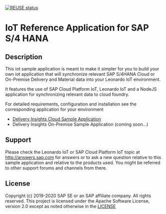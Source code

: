 [![REUSE status](https://api.reuse.software/badge/github.com/SAP-samples/s4hana-iot-integrations)](https://api.reuse.software/info/github.com/SAP-samples/s4hana-iot-integrations)

# IoT Reference Application for SAP S/4 HANA

## Description

This iot sample application is meant to make it simpler for you to build your
own iot application that will synchronize relevant SAP S/4HANA Cloud or On-Premise
Delivery and Material data into your Leonardo IoT environment.

It features the use of SAP Cloud Platform IoT, Leonardo IoT and a NodeJS application
for synchronizing relevant data to cloud foundry.

For detailed requirements, configuration and installation see the corresponding
application for your environment
- [Delivery Insights Cloud Sample Application](Delivery%20Insights%20Cloud)
- Delivery Insights On-Premise Sample Application (coming soon...)

## Support
Please check the Leonardo IoT or SAP Cloud Platform IoT topic at http://answers.sap.com for answers or to ask a new question relative to this sample application and relative to the products used. You might be referred to other support forums and channels from there.

## License
Copyright (c) 2019-2020 SAP SE or an SAP affiliate company. All rights reserved. This project is licensed under the Apache Software License, version 2.0 except as noted otherwise in the [LICENSE](LICENSES/Apache-2.0.txt)
